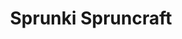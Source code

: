 ---
slug: sprunki-spruncraft-2330
title: Sprunki Spruncraft
description: "Sprunki Spruncraft is an exciting online game. Play for free directly in your browser!"
icon: /images/popular_mods/Sprunki Spruncraft.png
url: https://wowtbc.net/sprunkin/spruncraft/index.html
previewImage: /images/popular_mods/Sprunki Spruncraft.png
type: popular mods

# SEO配置
seo:
  title: "Sprunki Spruncraft - Play Free Online Game | Fun Browser Games"
  description: "Sprunki Spruncraft - Play this fun online game for free in your browser. No download required!"
  ogImage: "/images/popular_mods/Sprunki Spruncraft.png"
  keywords: "sprunki-spruncraft-2330, online game, browser game, free game, popular mods game, play online"

videoUrls:
  - https://www.youtube.com/embed/example1
  - https://www.youtube.com/embed/example2

whyPlay:
  title: "Why Play Sprunki Spruncraft?"
  items:
    - "Immersive Gameplay: Sprunki Spruncraft offers an engaging and immersive gaming experience that will keep you entertained for hours"
    - "Challenging Levels: Test your skills with increasingly difficult challenges and obstacles"
    - "Beautiful Graphics: Enjoy stunning visuals and smooth animations that bring the game world to life"
    - "Regular Updates: New content and features are added regularly to keep the game fresh and exciting"
    - "Free to Play: Experience all the fun without spending a penny"
    - "Community Features: Connect with other players, share strategies, and compete for high scores"
    - "Cross-Platform: Play on any device with a web browser, no downloads required"

features:
  title: "Key Features of Sprunki Spruncraft"
  image: "/images/popular_mods/Sprunki Spruncraft.png"
  items:
    - "Intuitive Controls: Easy to learn controls make Sprunki Spruncraft accessible for players of all skill levels"
    - "Multiple Game Modes: Enjoy various gameplay options that provide different challenges and experiences"
    - "Character Customization: Personalize your gaming experience with unique characters and items"
    - "Achievement System: Complete special tasks to earn rewards and recognition"
    - "Leaderboards: Compete with players worldwide and see who can achieve the highest scores"

characteristics:
  title: "Game Characteristics"
  image: "/images/popular_mods/Sprunki Spruncraft.png"
  items:
    - "Genre: Popular mods game with elements of strategy and skill"
    - "Difficulty: Suitable for both casual gamers and those seeking a challenge"
    - "Play Time: Quick sessions or extended gameplay, depending on your preference"
    - "Art Style: Vibrant and engaging visuals that enhance the gaming experience"
    - "Sound Design: Immersive audio that complements the gameplay perfectly"

info: "Sprunki Spruncraft is an exciting online game that offers players a unique and engaging gaming experience. With its intuitive controls, stunning visuals, and challenging gameplay, Sprunki Spruncraft provides hours of entertainment for players of all ages and skill levels. Whether you're looking for a quick gaming session during a break or an extended play session, Sprunki Spruncraft delivers an immersive experience that will keep you coming back for more. The game features multiple levels of increasing difficulty, ensuring that players are constantly challenged as they progress. With regular updates adding new content and features, Sprunki Spruncraft remains fresh and exciting, providing endless entertainment options for its growing community of players."

howToPlayIntro: "Welcome to Sprunki Spruncraft! This guide will walk you through the basics and help you master the game. Whether you're a beginner or looking to improve your skills, these tips and instructions will enhance your gaming experience."

howToPlaySteps:
  - title: "Getting Started"
    description: "Begin your Sprunki Spruncraft adventure by familiarizing yourself with the controls. Use your keyboard or mouse to navigate through the game interface. The tutorial will guide you through the basic mechanics and help you understand the objectives."
  - title: "Understanding the Objectives"
    description: "In Sprunki Spruncraft, your main goal is to progress through levels by completing specific objectives. Each level presents unique challenges that require different strategies and approaches."
  - title: "Mastering the Controls"
    description: "Practice using the controls to improve your precision and reaction time. Sprunki Spruncraft requires quick reflexes and strategic thinking to overcome obstacles and defeat opponents."
  - title: "Utilizing Power-ups"
    description: "Collect power-ups throughout the game to enhance your abilities and overcome difficult challenges. Each power-up offers unique advantages that can be crucial for success."
  - title: "Developing Strategies"
    description: "As you progress in Sprunki Spruncraft, develop effective strategies for different scenarios. Analyze patterns, anticipate challenges, and adapt your approach to maximize your performance."

faq:
  title: "Frequently Asked Questions about Sprunki Spruncraft"
  items:
    - question: "Is Sprunki Spruncraft free to play?"
      answer: "Yes, Sprunki Spruncraft is completely free to play directly in your web browser. No downloads or purchases are required to enjoy the full game experience."
    - question: "Can I play Sprunki Spruncraft on mobile devices?"
      answer: "Yes, Sprunki Spruncraft is optimized for both desktop and mobile play. You can enjoy the game on any device with a web browser and internet connection."
    - question: "Are there any in-game purchases?"
      answer: "While Sprunki Spruncraft is free to play, there may be optional in-game purchases available for cosmetic items or additional features that don't affect core gameplay."
    - question: "How often is Sprunki Spruncraft updated?"
      answer: "The developers regularly update Sprunki Spruncraft with new content, features, and improvements based on player feedback and game performance."
    - question: "Can I play Sprunki Spruncraft offline?"
      answer: "Currently, Sprunki Spruncraft requires an internet connection to play as it's a browser-based online game."
    - question: "Is Sprunki Spruncraft suitable for children?"
      answer: "Yes, Sprunki Spruncraft is designed to be family-friendly and suitable for players of all ages."
    - question: "How do I report bugs or issues?"
      answer: "If you encounter any problems while playing Sprunki Spruncraft, you can report them through the game's support page or contact the developers directly through their website."
    - question: "Still Have Questions?"
      answer: "If you have additional questions about Sprunki Spruncraft that aren't covered in this FAQ, please visit our support center or contact our customer service team for assistance."
---
